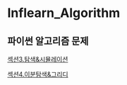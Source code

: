 # Inflearn_Algorithm
## 파이썬 알고리즘 문제

[섹션3.탐색&시뮬레이션](https://github.com/honghyelim/Inflearn_Algorithm/blob/main/sec3.ipynb)


[섹션4.이분탐색&그리디](https://github.com/honghyelim/Inflearn_Algorithm/blob/main/Sec4.ipynb)
